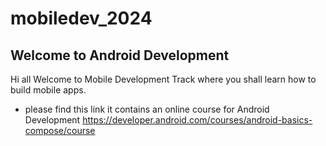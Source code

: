 # mobiledev_2024
## Welcome to Android Development
Hi all
Welcome to Mobile Development Track where you shall learn how to build mobile apps. 
   - please find this link it contains an online course for Android Development https://developer.android.com/courses/android-basics-compose/course
